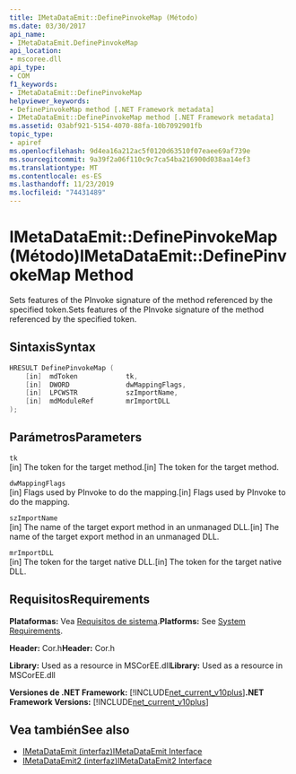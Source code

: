 ```yaml
---
title: IMetaDataEmit::DefinePinvokeMap (Método)
ms.date: 03/30/2017
api_name:
- IMetaDataEmit.DefinePinvokeMap
api_location:
- mscoree.dll
api_type:
- COM
f1_keywords:
- IMetaDataEmit::DefinePinvokeMap
helpviewer_keywords:
- DefinePinvokeMap method [.NET Framework metadata]
- IMetaDataEmit::DefinePinvokeMap method [.NET Framework metadata]
ms.assetid: 03abf921-5154-4070-88fa-10b7092901fb
topic_type:
- apiref
ms.openlocfilehash: 9d4ea16a212ac5f0120d63510f07eaee69af739e
ms.sourcegitcommit: 9a39f2a06f110c9c7ca54ba216900d038aa14ef3
ms.translationtype: MT
ms.contentlocale: es-ES
ms.lasthandoff: 11/23/2019
ms.locfileid: "74431489"
---
```

# <a name="imetadataemitdefinepinvokemap-method"></a><span data-ttu-id="2f6b0-102">IMetaDataEmit::DefinePinvokeMap (Método)</span><span class="sxs-lookup"><span data-stu-id="2f6b0-102">IMetaDataEmit::DefinePinvokeMap Method</span></span>
<span data-ttu-id="2f6b0-103">Sets features of the PInvoke signature of the method referenced by the specified token.</span><span class="sxs-lookup"><span data-stu-id="2f6b0-103">Sets features of the PInvoke signature of the method referenced by the specified token.</span></span>  
  
## <a name="syntax"></a><span data-ttu-id="2f6b0-104">Sintaxis</span><span class="sxs-lookup"><span data-stu-id="2f6b0-104">Syntax</span></span>  
  
```cpp  
HRESULT DefinePinvokeMap (   
    [in]  mdToken            tk,   
    [in]  DWORD              dwMappingFlags,   
    [in]  LPCWSTR            szImportName,   
    [in]  mdModuleRef        mrImportDLL   
);  
```  
  
## <a name="parameters"></a><span data-ttu-id="2f6b0-105">Parámetros</span><span class="sxs-lookup"><span data-stu-id="2f6b0-105">Parameters</span></span>  
 `tk`  
 <span data-ttu-id="2f6b0-106">[in] The token for the target method.</span><span class="sxs-lookup"><span data-stu-id="2f6b0-106">[in] The token for the target method.</span></span>  
  
 `dwMappingFlags`  
 <span data-ttu-id="2f6b0-107">[in] Flags used by PInvoke to do the mapping.</span><span class="sxs-lookup"><span data-stu-id="2f6b0-107">[in] Flags used by PInvoke to do the mapping.</span></span>  
  
 `szImportName`  
 <span data-ttu-id="2f6b0-108">[in] The name of the target export method in an unmanaged DLL.</span><span class="sxs-lookup"><span data-stu-id="2f6b0-108">[in] The name of the target export method in an unmanaged DLL.</span></span>  
  
 `mrImportDLL`  
 <span data-ttu-id="2f6b0-109">[in] The token for the target native DLL.</span><span class="sxs-lookup"><span data-stu-id="2f6b0-109">[in] The token for the target native DLL.</span></span>  
  
## <a name="requirements"></a><span data-ttu-id="2f6b0-110">Requisitos</span><span class="sxs-lookup"><span data-stu-id="2f6b0-110">Requirements</span></span>  
 <span data-ttu-id="2f6b0-111">**Plataformas:** Vea [Requisitos de sistema](../../../../docs/framework/get-started/system-requirements.md).</span><span class="sxs-lookup"><span data-stu-id="2f6b0-111">**Platforms:** See [System Requirements](../../../../docs/framework/get-started/system-requirements.md).</span></span>  
  
 <span data-ttu-id="2f6b0-112">**Header:** Cor.h</span><span class="sxs-lookup"><span data-stu-id="2f6b0-112">**Header:** Cor.h</span></span>  
  
 <span data-ttu-id="2f6b0-113">**Library:** Used as a resource in MSCorEE.dll</span><span class="sxs-lookup"><span data-stu-id="2f6b0-113">**Library:** Used as a resource in MSCorEE.dll</span></span>  
  
 <span data-ttu-id="2f6b0-114">**Versiones de .NET Framework:** [!INCLUDE[net_current_v10plus](../../../../includes/net-current-v10plus-md.md)]</span><span class="sxs-lookup"><span data-stu-id="2f6b0-114">**.NET Framework Versions:** [!INCLUDE[net_current_v10plus](../../../../includes/net-current-v10plus-md.md)]</span></span>  
  
## <a name="see-also"></a><span data-ttu-id="2f6b0-115">Vea también</span><span class="sxs-lookup"><span data-stu-id="2f6b0-115">See also</span></span>

- [<span data-ttu-id="2f6b0-116">IMetaDataEmit (interfaz)</span><span class="sxs-lookup"><span data-stu-id="2f6b0-116">IMetaDataEmit Interface</span></span>](../../../../docs/framework/unmanaged-api/metadata/imetadataemit-interface.md)
- [<span data-ttu-id="2f6b0-117">IMetaDataEmit2 (interfaz)</span><span class="sxs-lookup"><span data-stu-id="2f6b0-117">IMetaDataEmit2 Interface</span></span>](../../../../docs/framework/unmanaged-api/metadata/imetadataemit2-interface.md)
